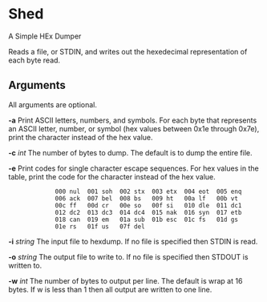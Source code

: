 # Shed

A Simple HEx Dumper

Reads a file, or STDIN, and writes out the hexedecimal representation of each byte read.

## Arguments

All arguments are optional.

 **-a**          Print ASCII letters, numbers, and symbols. For each byte
                 that represents an ASCII letter, number, or symbol (hex
                 values between 0x1e through 0x7e), print the character
                 instead of the hex value.

 **-c** *int*    The number of bytes to dump. The default is to dump the entire file.

 **-e**          Print codes for single character escape sequences. For hex
                 values in the table, print the code for the character
                 instead of the hex value.

                 000 nul  001 soh  002 stx  003 etx  004 eot  005 enq
                 006 ack  007 bel  008 bs   009 ht   00a lf   00b vt
                 00c ff   00d cr   00e so   00f si   010 dle  011 dc1
                 012 dc2  013 dc3  014 dc4  015 nak  016 syn  017 etb
                 018 can  019 em   01a sub  01b esc  01c fs   01d gs
                 01e rs   01f us   07f del

 **-i** *string* The input file to hexdump. If no file is specified then STDIN is read.

 **-o** *string* The output file to write to. If no file is specified then STDOUT is written to.

 **-w** *int*    The number of bytes to output per line. The default is wrap at 16 bytes.
                 If w is less than 1 then all output are written to one line.

